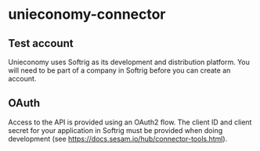 # unieconomy-connector

## Test account
Unieconomy uses Softrig as its development and distribution platform. You will need to be part of a company in Softrig before you can create an account.

## OAuth
Access to the API is provided using an OAuth2 flow. The client ID and client secret for your application in Softrig must be provided when doing development (see https://docs.sesam.io/hub/connector-tools.html).
